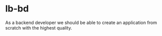 # lb-bd
As a backend developer we should be able to create an application from scratch with the highest quality.

